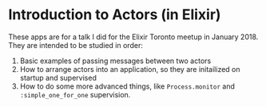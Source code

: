 # Introduction to Actors (in Elixir)

These apps are for a talk I did for the Elixir Toronto meetup in January 2018.  They are intended to be studied in order:

1) Basic examples of passing messages between two actors
2) How to arrange actors into an application, so they are initailized on startup and supervised
3) How to do some more advanced things, like `Process.monitor` and `:simple_one_for_one` supervision.
